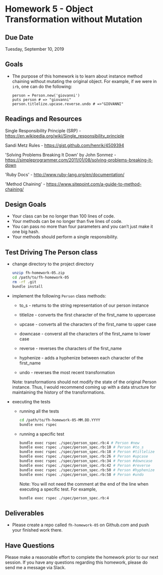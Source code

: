 # Homework 5 - Object Transformation without Mutation

## Due Date

Tuesday, September 10, 2019

## Goals

- The purpose of this homework is to learn about instance method chaining without
  mutating the original object. For example, if we were in `irb`, one can do
  the following:

  ```text
  person = Person.new('giovanni')
  puts person # => "giovanni"
  person.titlelize.upcase.reverse.undo # =>"GIOVANNI"
  ```

## Readings and Resources

Single Responsibility Principle (SRP) - https://en.wikipedia.org/wiki/Single_responsibility_principle

Sandi Metz Rules - https://gist.github.com/henrik/4509394

'Solving Problems Breaking It Down' by John Sonmez - https://simpleprogrammer.com/2011/01/08/solving-problems-breaking-it-down

'Ruby Docs' - http://www.ruby-lang.org/en/documentation/

'Method Chaining' - https://www.sitepoint.com/a-guide-to-method-chaining/

## Design Goals

- Your class can be no longer than 100 lines of code.
- Your methods can be no longer than five lines of code.
- You can pass no more than four parameters and you can’t just make it one big hash.
- Your methods should perform a single responsibility.

## Test Driving The Person class

- change directory to the project directory

  ```bash
  unzip fh-homework-05.zip
  cd /path/to/fh-homework-05
  rm -rf .git
  bundle install
  ```

- implement the following `Person` class methods:

  - to_s - returns to the string representation of our person instance

  - titlelize - converts the first character of the first_name to uppercase

  - upcase - converts all the characters of the first_name to upper case

  - downcase - converst all the characters of the first_name to lower case

  - reverse - reverses the characters of the first_name

  - hyphenize - adds a hyphenize between each character of the first_name

  - undo - reverses the most recent transformation

  Note: transformations should not modify the state of the original Person
  instance. Thus, I would recommend coming up with a data structure
  for maintaining the history of the transformations.

- executing the tests

  - running all the tests

    ```bash
    cd /path/to/fh-homework-05-MM.DD.YYYY
    bundle exec rspec
    ```

  - running a specific test

    ```bash
    bundle exec rspec ./spec/person_spec.rb:4 # Person #new
    bundle exec rspec ./spec/person_spec.rb:10 # Person #to_s
    bundle exec rspec ./spec/person_spec.rb:18 # Person #titlelize
    bundle exec rspec ./spec/person_spec.rb:26 # Person #upcase
    bundle exec rspec ./spec/person_spec.rb:34 # Person #downcase
    bundle exec rspec ./spec/person_spec.rb:42 # Person #reverse
    bundle exec rspec ./spec/person_spec.rb:50 # Person #hyphenize
    bundle exec rspec ./spec/person_spec.rb:58 # Person #undo
    ```

    Note: You will not need the comment at the end of the line when
    executing a specific test. For example,

    ```bash
    bundle exec rspec ./spec/person_spec.rb:4
    ```

## Deliverables

- Please create a repo called `fh-homework-05` on Github.com and push your
  finished work there.

## Have Questions

Please make a reasonable effort to complete the homework prior to our next session. If you have any questions regarding this homework, please do send me a message via Slack.
